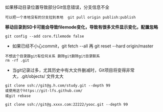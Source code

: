 如果移动目录位置导致部分Git信息错误，分支信息不全
```
可以把一个本地没有的分支拉到本地  git pull origin publish:publish
```

**移动目录到SD卡可能会导致filemode变化，导致有很多文件显示变化，配置忽略**
```
git config --add core.filemode false
```


- 如果已经不小心commit，git fetch --all 再 git reset --hard origin/master

```
不想这个目录跟git有任何关系 删除git删除git目录联系
rm -rf .git
```


* 当git记录过多，尤其历史中有大文件删减时，Git项目将变得非常大，.git/objects/ 文件太大

```
git clone ssh://git@g.h.com/study.git --depth 99
或使用这个https://git-lfs.github.com/
或git rebase

git clone ssh://git@g.xxxx.com:22222/yooc.git --depth 99
```